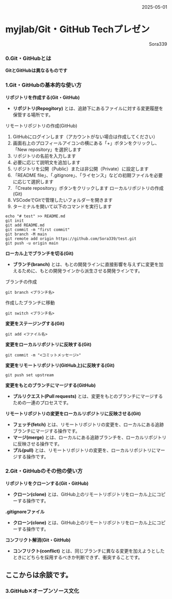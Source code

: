 <div align="right">2025-05-01</div>

# myjlab/Git・GitHub Techプレゼン
<div align="right">Sora339</div>

### 0.Git・GitHubとは
**GitとGitHubは異なるものです**

### 1.Git・GitHubの基本的な使い方
**リポジトリを作成する(Git・GitHub)**
- **リポジトリ(Repogitory)** とは、追跡下にあるファイルに対する変更履歴を保管する場所です。

リモートリポジトリの作成(GitHub)
1. GitHubにログインします（アカウントがない場合は作成してください）
2. 画面右上のプロフィールアイコンの横にある「+」ボタンをクリックし、「New repository」を選択します
3. リポジトリの名前を入力します
4. 必要に応じて説明文を追加します
5. リポジトリを公開（Public）または非公開（Private）に設定します
6. 「README file」、「.gitignore」、「ライセンス」などの初期ファイルを必要に応じて選択します
7. 「Create repository」ボタンをクリックします
ローカルリポジトリの作成(Git)
1. VSCodeでGitで管理したいフォルダーを開きます
2. ターミナルを開いて以下のコマンドを実行します
```
echo "# test" >> README.md
git init
git add README.md
git commit -m "first commit"
git branch -M main
git remote add origin https://github.com/Sora339/test.git
git push -u origin main
```

**ローカル上でブランチを切る(Git)**
- **ブランチ(branch)** とは、もとの開発ラインに直接影響を与えずに変更を加えるために、もとの開発ラインから派生させる開発ラインです。

ブランチの作成

```git branch <ブランチ名>```

作成したブランチに移動

```git switch <ブランチ名>```

**変更をステージングする(Git)**
  
```git add <ファイル名>```

**変更をローカルリポジトリに反映する(Git)**

```git commit -m "<コミットメッセージ>"```

**変更をリモートリポジトリ(GitHub上)に反映する(Git)**

```git push set upstream```

**変更をもとのブランチにマージする(GitHub)**
- **プルリクエスト(Pull requests)** とは、変更をもとのブランチにマージするための一連のプロセスです。
  
**リモートリポジトリの変更をローカルリポジトリに反映させる(Git)**
- **フェッチ(fetch)** とは、リモートリポジトリの変更を、ローカルにある追跡ブランチにマージする操作です。
- **マージ(merge)** とは、ローカルにある追跡ブランチを、ローカルリポジトリに反映させる操作です。
- **プル(pull)** とは、リモートリポジトリの変更を、ローカルリポジトリにマージする操作です。

### 2.Git・GitHubのその他の使い方
**リポジトリをクローンする(Git・GitHub)**
- **クローン(clone)** とは、GitHub上のリモートリポジトリをローカル上にコピーする操作です。

**.gitignoreファイル**
- **クローン(clone)** とは、GitHub上のリモートリポジトリをローカル上にコピーする操作です。

**コンフリクト解消(Git・GitHub)**
- **コンフリクト(conflict)** とは、同じブランチに異なる変更を加えようとしたときにどちらを採用するべきか判断できず、衝突することです。

## ここからは余談です。

### 3.GitHub✕オープンソース文化

